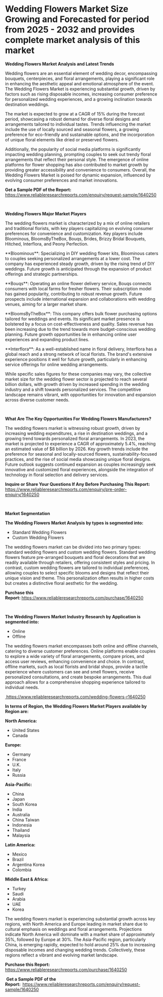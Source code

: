 <p><h1>Wedding Flowers Market Size Growing and Forecasted for period from 2025 - 2032 and provides complete market analysis of this market</h1></p><p><strong>Wedding Flowers Market Analysis and Latest Trends</strong></p>
<p><p>Wedding flowers are an essential element of wedding decor, encompassing bouquets, centerpieces, and floral arrangements, playing a significant role in enhancing the aesthetic appeal and emotional atmosphere of the event. The Wedding Flowers Market is experiencing substantial growth, driven by factors such as rising disposable incomes, increasing consumer preference for personalized wedding experiences, and a growing inclination towards destination weddings.</p><p>The market is expected to grow at a CAGR of 15% during the forecast period, showcasing a robust demand for diverse floral designs and arrangements tailored to individual tastes. Trends influencing the market include the use of locally sourced and seasonal flowers, a growing preference for eco-friendly and sustainable options, and the incorporation of unique floral elements like dried or preserved flowers. </p><p>Additionally, the popularity of social media platforms is significantly impacting wedding planning, prompting couples to seek out trendy floral arrangements that reflect their personal style. The emergence of online platforms for flower shopping has also contributed to market growth by providing greater accessibility and convenience to consumers. Overall, the Wedding Flowers Market is poised for dynamic expansion, influenced by evolving consumer preferences and market innovations.</p></p>
<p><strong>Get a Sample PDF of the Report:&nbsp;</strong> <a href="https://www.reliableresearchreports.com/enquiry/request-sample/1640250?utm_campaign=2677&utm_medium=2&utm_source=Github&utm_content=ia&utm_term=16042025&utm_id=wedding-flowers">https://www.reliableresearchreports.com/enquiry/request-sample/1640250</a></p>
<p>&nbsp;</p>
<p><strong>Wedding Flowers Major Market Players</strong></p>
<p><p>The wedding flowers market is characterized by a mix of online retailers and traditional florists, with key players capitalizing on evolving consumer preferences for convenience and customization. Key players include Bloominous, BloomsByTheBox, Bouqs, Brides, Brizzy Bridal Bouquets, Hitched, Interflora, and Peony Perfection.</p><p>**Bloominous**: Specializing in DIY wedding flower kits, Bloominous caters to couples seeking personalized arrangements at a lower cost. The company has experienced steady growth, driven by the rising trend of DIY weddings. Future growth is anticipated through the expansion of product offerings and strategic partnerships.</p><p>**Bouqs**: Operating an online flower delivery service, Bouqs connects consumers with local farms for fresher flowers. Their subscription model has gained popularity, contributing to robust revenue growth. Future prospects include international expansion and collaborations with wedding venues, aiming for a larger market share.</p><p>**BloomsByTheBox**: This company offers bulk flower purchasing options tailored for weddings and events. Its significant market presence is bolstered by a focus on cost-effectiveness and quality. Sales revenue has been increasing due to the trend towards more budget-conscious wedding planning. Future growth opportunities lie in enhancing online user experiences and expanding product lines.</p><p>**Interflora**: As a well-established name in floral delivery, Interflora has a global reach and a strong network of local florists. The brand's extensive experience positions it well for future growth, particularly in enhancing service offerings for online wedding arrangements.</p><p>While specific sales figures for these companies may vary, the collective market size for the wedding flower sector is projected to reach several billion dollars, with growth driven by increased spending in the wedding industry and a shift towards personalized services. The competitive landscape remains vibrant, with opportunities for innovation and expansion across diverse customer needs.</p></p>
<p>&nbsp;</p>
<p><strong>What Are The Key Opportunities For Wedding Flowers Manufacturers?</strong></p>
<p><p>The wedding flowers market is witnessing robust growth, driven by increasing wedding expenditures, a rise in destination weddings, and a growing trend towards personalized floral arrangements. In 2023, the market is projected to experience a CAGR of approximately 5.4%, reaching an estimated value of $8 billion by 2026. Key growth trends include the preference for seasonal and locally-sourced flowers, sustainability-focused practices, and the rise of social media showcasing unique floral designs. Future outlook suggests continued expansion as couples increasingly seek innovative and customized floral experiences, alongside the integration of technology in floral selection and delivery services.</p></p>
<p><strong>Inquire or Share Your Questions If Any Before Purchasing This Report:</strong> <a href="https://www.reliableresearchreports.com/enquiry/pre-order-enquiry/1640250?utm_campaign=2677&utm_medium=2&utm_source=Github&utm_content=ia&utm_term=16042025&utm_id=wedding-flowers">https://www.reliableresearchreports.com/enquiry/pre-order-enquiry/1640250</a></p>
<p>&nbsp;</p>
<p><strong>Market Segmentation</strong></p>
<p><strong>The Wedding Flowers Market Analysis by types is segmented into:</strong></p>
<p><ul><li>Standard Wedding Flowers</li><li>Custom Wedding Flowers</li></ul></p>
<p><p>The wedding flowers market can be divided into two primary types: standard wedding flowers and custom wedding flowers. Standard wedding flowers feature pre-arranged bouquets and floral decorations that are readily available through retailers, offering consistent styles and pricing. In contrast, custom wedding flowers are tailored to individual preferences, allowing couples to select specific blooms and designs that reflect their unique vision and theme. This personalization often results in higher costs but creates a distinctive floral aesthetic for the wedding.</p></p>
<p><strong>Purchase this Report:&nbsp;</strong><a href="https://www.reliableresearchreports.com/purchase/1640250?utm_campaign=2677&utm_medium=2&utm_source=Github&utm_content=ia&utm_term=16042025&utm_id=wedding-flowers">https://www.reliableresearchreports.com/purchase/1640250</a></p>
<p>&nbsp;</p>
<p><strong>The Wedding Flowers Market Industry Research by Application is segmented into:</strong></p>
<p><ul><li>Online</li><li>Offline</li></ul></p>
<p><p>The wedding flowers market encompasses both online and offline channels, catering to diverse customer preferences. Online platforms enable couples to explore a wide variety of floral arrangements, compare prices, and access user reviews, enhancing convenience and choice. In contrast, offline markets, such as local florists and bridal shops, provide a tactile experience where customers can see and smell flowers, receive personalized consultations, and create bespoke arrangements. This dual approach allows for a comprehensive shopping experience tailored to individual needs.</p></p>
<p><a href="https://www.reliableresearchreports.com/wedding-flowers-r1640250?utm_campaign=2677&utm_medium=2&utm_source=Github&utm_content=ia&utm_term=16042025&utm_id=wedding-flowers">&nbsp;https://www.reliableresearchreports.com/wedding-flowers-r1640250</a></p>
<p><strong>In terms of Region, the Wedding Flowers Market Players available by Region are:</strong></p>
<p>
    <p> <strong> North America: </strong>
        <ul>
            <li>United States</li>
            <li>Canada</li>
        </ul>
        </p> 
    <p> <strong> Europe: </strong>
        <ul>
            <li>Germany</li>
            <li>France</li>
            <li>U.K.</li>
            <li>Italy</li>
            <li>Russia</li>
        </ul>
        </p> 
    <p> <strong> Asia-Pacific: </strong>
        <ul>
            <li>China</li>
            <li>Japan</li>
            <li>South Korea</li>
            <li>India</li>
            <li>Australia</li>
            <li>China Taiwan</li>
            <li>Indonesia</li>
            <li>Thailand</li>
            <li>Malaysia</li>
        </ul>
        </p> 
    <p> <strong> Latin America: </strong>
        <ul>
            <li>Mexico</li>
            <li>Brazil</li>
            <li>Argentina Korea</li>
            <li>Colombia</li>
        </ul>
        </p> 
    <p> <strong> Middle East & Africa: </strong>
        <ul>
            <li>Turkey</li>
            <li>Saudi</li>
            <li>Arabia</li>
            <li>UAE</li>
            <li>Korea</li>
        </ul>
    </p>
    </p>
<p><p>The wedding flowers market is experiencing substantial growth across key regions, with North America and Europe leading in market share due to cultural emphasis on weddings and floral arrangements. Projections indicate North America will dominate with a market share of approximately 35%, followed by Europe at 30%. The Asia-Pacific region, particularly China, is emerging rapidly, expected to hold around 25% due to increasing disposable incomes and changing wedding trends. Collectively, these regions reflect a vibrant and evolving market landscape.</p></p>
<p><strong>Purchase this Report: </strong><a href="https://www.reliableresearchreports.com/purchase/1640250?utm_campaign=2677&utm_medium=2&utm_source=Github&utm_content=ia&utm_term=16042025&utm_id=wedding-flowers">https://www.reliableresearchreports.com/purchase/1640250</a></p>
<p>&nbsp;<strong>Get a Sample PDF of the Report:&nbsp;&nbsp;</strong><a href="https://www.reliableresearchreports.com/enquiry/request-sample/1640250?utm_campaign=2677&utm_medium=2&utm_source=Github&utm_content=ia&utm_term=16042025&utm_id=wedding-flowers">https://www.reliableresearchreports.com/enquiry/request-sample/1640250</a></p>
<p><strong></strong></p>
<p><p></p><p></p><p></p></p>